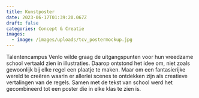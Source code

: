 ```yaml
---
title: Kunstposter
date: 2023-06-17T01:39:20.067Z
draft: false
categories: Concept & Creatie
images:
  - image: /images/uploads/tcv_postermockup.jpg
---
```

Talentencampus Venlo wilde graag de uitgangspunten voor hun vreedzame school vertaald zien in illustraties. Daarop ontstond het idee om, niet zoals gewoonlijk bij elke regel een plaatje te maken. Maar om een fantasierijke wereld te creëren waarin er allerlei scenes te ontdekken zijn als creatieve vertalingen van de regels. Samen met de tekst van school werd het gecombineerd tot een poster die in elke klas te zien is.
